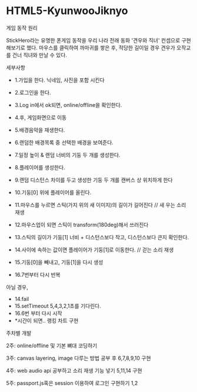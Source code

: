 # HTML5-KyunwooJiknyo

게임 동작 원리


StickHero라는 유명한 폰게임 동작을 우리 나라 전래 동화 '견우와 직녀' 컨셉으로 구현해보기로 했다.
마우스를 클릭하여 까마귀를 쌓은 후, 적당한 길이일 경우 견우가 오작교를 건너 직녀와 만날 수 있다. 


세부사항


- 1.가입을 한다. 닉네임, 사진을 포함 시킨다 
- 2.로그인을 한다. 
- 3.Log in에서 ok되면, online/offline을 확인한다.
- 4.후, 게임화면으로 이동
- 5.배경음악을 재생한다.
- 6.랜덤한 배경목록 중 선택한 배경을 보여준다.
- 7.일정 높이 & 랜덤 너비의 기둥 두 개를 생성한다.
- 8.플레이어를 생성한다. 
- 9.랜덤 디스턴스 차이를 두고 생성한 기둥 두 개를 캔버스 상 위치하게 한다
- 10.기둥[0] 위에 플레이어를 올린다.
- 11.마우스를 누르면 스틱(가지 위의 새 이미지)의 길이가 길어진다 // 새 우는 소리 재생
- 12.마우스업이 되면 스틱이 transform(180deg)해서 쓰러진다
- 13.스틱의 길이가 기둥[1] 너비 + 디스턴스보다 작고, 디스턴스보다 큰지 확인한다.


- 14.사이에 속하는 값이면 플레이어가 기둥[1]로 이동한다. // 걷는 소리 재생
- 15.기둥[0]을 빼내고, 기둥[1]을 다시 생성
- 16.7번부터 다시 반복

아닐 경우,

- 14.fail
- 15.setTimeout 5,4,3,2,1초를 기다린다. 
- 16.6번 부터 다시 시작
- *시간이 되면.. 랭킹 차트 구현


주차별 개발

2주: online/offline 및 기본 뼈대 코딩하기

3주: canvas layering, image 다루는 방법 공부 후 6,7,8,9,10 구현

4주: web audio api 공부하고 소리 재생 기능 넣기 5,11,14 구현
 
5주: passport.js혹은 session 이용하여 로그인 구현하기 1,2